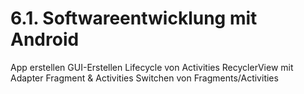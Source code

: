 # 6.1. Softwareentwicklung mit Android

App erstellen
GUI-Erstellen
Lifecycle von Activities
RecyclerView mit Adapter
Fragment & Activities
Switchen von Fragments/Activities

